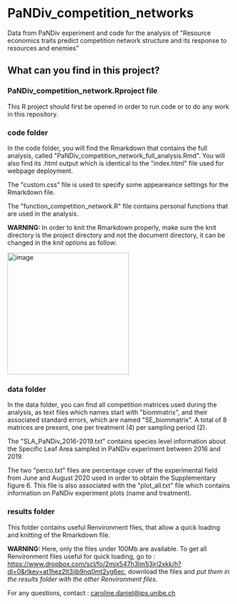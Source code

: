 # PaNDiv_competition_networks
Data from PaNDiv experiment and code for the analysis of "Resource economics traits predict competition network structure and its response to resources and enemies"

## What can you find in this project?

### PaNDiv_competition_network.Rproject file

This R project should first be opened in order to run code or to do any work in this repository.

### code folder

In the code folder, you will find the Rmarkdown that contains the full analysis, called "PaNDiv_competition_network_full_analysis.Rmd". You will also find its .html output which is identical to the "index.html" file used for webpage deployment.

The "custom.css" file is used to specify some appeareance settings for the Rmarkdown file.

The "function_competition_network.R" file contains personal functions that are used in the analysis.

**WARNING:** In order to knit the Rmarkdown properly, make sure the knit directory is the project directory and not the document directory, it can be changed in the *knit options* as follow:

<img width="273" alt="image" src="https://user-images.githubusercontent.com/55712198/232017558-f8c2e2ac-05cf-4f1c-a3ad-466b39f42172.png">


### data folder

In the data folder, you can find all competition matrices used during the analysis, as text files which names start with "biommatrix", and their associated standard errors, which are named "SE_biommatrix". A total of 8 matrices are present, one per treatment (4) per sampling period (2).

The "SLA_PaNDiv_2016-2019.txt" contains species level information about the Specific Leaf Area sampled in PaNDiv experiment between 2016 and 2019.

The two "perco.txt" files are percentage cover of the experimental field from June and August 2020 used in order to obtain the Supplementary figure 6. This file is also associated with the "plot_all.txt" file which contains information on PaNDiv experiment plots (name and treatment).

### results folder

This folder contains useful Renvironment files, that allow a quick loading and knitting of the Rmarkdown file.

**WARNING:** Here, only the files under 100Mb are available. To get all Renvironment files useful for quick loading, go to : https://www.dropbox.com/scl/fo/2mjx547h3lm1j3jri2xkk/h?dl=0&rlkey=at1hez2lt3iib9nq0mt2yg6ec, download the files and *put them in the results folder with the other Renvironment files*. 

For any questions, contact : caroline.daniel@ips.unibe.ch
